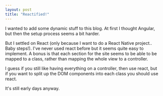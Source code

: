 ```yaml
---
layout: post
title: "Reactified!"
---
```


I wanted to add some dynamic stuff to this blog. At first I thought Angular, but then the setup process seems a bit harder.

But I settled on React (only because I want to do a React Native project.. Baby steps!). I've never used react before but it seems quite easy to implement. A bonus is that each section for the site seems to be able to be mapped to a class, rather than mapping the whole view to a controller.

I guess if you still like having everything on a controller, then use react, but if you want to split up the DOM components into each class you should use react.

It's still early days anyway.
